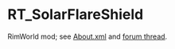 # RT_SolarFlareShield
RimWorld mod; see [About.xml](../master/About/About.xml) and [forum thread](https://ludeon.com/forums/index.php?topic=11272).
